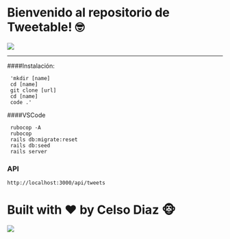 #   Bienvenido al repositorio de Tweetable! 🤓 

![](https://s2-recruiting.cdn.greenhouse.io/external_greenhouse_job_boards/logos/400/873/900/original/Screen_Shot_2019-03-12_at_11.47.35.png?1573504685)

------------

####Instalación:

     'mkdir [name]
     cd [name]
     git clone [url]
	 cd [name]
	 code .'

####VSCode

     rubocop -A
     rubocop
     rails db:migrate:reset
	 rails db:seed
	 rails server

### API
`http://localhost:3000/api/tweets`

   # Built with ❤️ by Celso Diaz 🐵

![](https://scontent.flim17-1.fna.fbcdn.net/v/t39.30808-1/300462292_3310895589208122_2812013334371051997_n.jpg?stp=dst-jpg_p200x200&_nc_cat=104&ccb=1-7&_nc_sid=7206a8&_nc_ohc=8C4-IMdw9kMAX-_R_m2&_nc_ht=scontent.flim17-1.fna&oh=00_AfCwgP8ifloQVC7ByFqz7bg0Lsa25jjw-e2CjHMpQ1d_6A&oe=64CAF7AF)
